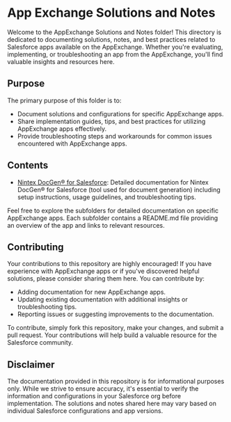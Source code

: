 # App Exchange Solutions and Notes

Welcome to the AppExchange Solutions and Notes folder! This directory is dedicated to documenting solutions, notes, and best practices related to Salesforce apps available on the AppExchange. Whether you're evaluating, implementing, or troubleshooting an app from the AppExchange, you'll find valuable insights and resources here.

## Purpose

The primary purpose of this folder is to:

- Document solutions and configurations for specific AppExchange apps.
- Share implementation guides, tips, and best practices for utilizing AppExchange apps effectively.
- Provide troubleshooting steps and workarounds for common issues encountered with AppExchange apps.

## Contents

- [Nintex DocGen® for Salesforce](./Nintex/README.md): Detailed documentation for Nintex DocGen® for Salesforce (tool used for document generation) including setup instructions, usage guidelines, and troubleshooting tips.


Feel free to explore the subfolders for detailed documentation on specific AppExchange apps. Each subfolder contains a README.md file providing an overview of the app and links to relevant resources.

## Contributing

Your contributions to this repository are highly encouraged! If you have experience with AppExchange apps or if you've discovered helpful solutions, please consider sharing them here. You can contribute by:

- Adding documentation for new AppExchange apps.
- Updating existing documentation with additional insights or troubleshooting tips.
- Reporting issues or suggesting improvements to the documentation.

To contribute, simply fork this repository, make your changes, and submit a pull request. Your contributions will help build a valuable resource for the Salesforce community.

## Disclaimer

The documentation provided in this repository is for informational purposes only. While we strive to ensure accuracy, it's essential to verify the information and configurations in your Salesforce org before implementation. The solutions and notes shared here may vary based on individual Salesforce configurations and app versions.
